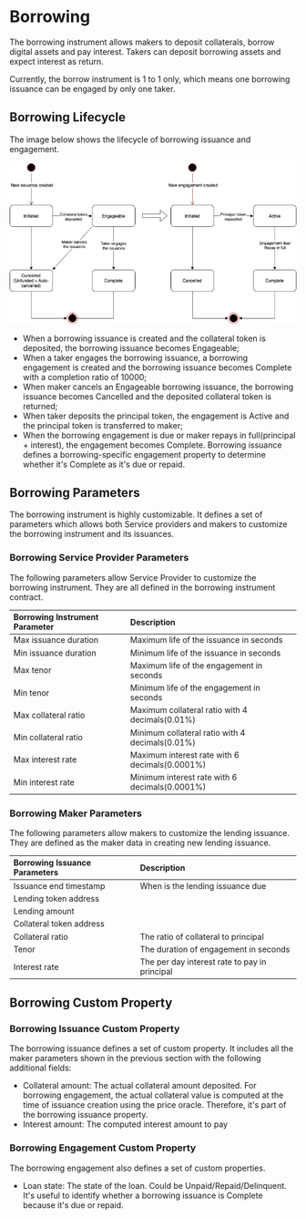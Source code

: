 # Borrowing

The borrowing instrument allows makers to deposit collaterals, borrow digital assets and pay interest. Takers can deposit borrowing assets and expect interest as return.

Currently, the borrow instrument is 1 to 1 only, which means one borrowing issuance can be engaged by only one taker.

## Borrowing Lifecycle

The image below shows the lifecycle of borrowing issuance and engagement.

![](../.gitbook/assets/borrowing.jpg)

* When a borrowing issuance is created and the collateral token is deposited, the borrowing issuance becomes Engageable;
* When a taker engages the borrowing issuance, a borrowing engagement is created and the borrowing issuance becomes Complete with a completion ratio of 10000;
* When maker cancels an Engageable borrowing issuance, the borrowing issuance becomes Cancelled and the deposited collateral token is returned;
* When taker deposits the principal token, the engagement is Active and the principal token is transferred to maker;
* When the borrowing engagement is due or maker repays in full\(principal + interest\), the engagement becomes Complete. Borrowing issuance defines a borrowing-specific engagement property to determine whether it's Complete as it's due or repaid.

## Borrowing Parameters

The borrowing instrument is highly customizable. It defines a set of parameters which allows both Service providers and makers to customize the borrowing instrument and its issuances.

### Borrowing Service Provider Parameters

The following parameters allow Service Provider to customize the borrowing instrument. They are all defined in the borrowing instrument contract.

| Borrowing Instrument Parameter | Description |
| :--- | :--- |
| Max issuance duration | Maximum life of the issuance in seconds |
| Min issuance duration | Minimum life of the issuance in seconds |
| Max tenor | Maximum life of the engagement in seconds |
| Min tenor | Minimum life of the engagement in seconds |
| Max collateral ratio | Maximum collateral ratio with 4 decimals\(0.01%\) |
| Min collateral ratio | Minimum collateral ratio with 4 decimals\(0.01%\) |
| Max interest rate | Maximum interest rate with 6 decimals\(0.0001%\) |
| Min interest rate | Minimum interest rate with 6 decimals\(0.0001%\) |

### Borrowing Maker Parameters

The following parameters allow makers to customize the lending issuance. They are defined as the maker data in creating new lending issuance.

| Borrowing Issuance Parameters | Description |
| :--- | :--- |
| Issuance end timestamp | When is the lending issuance due |
| Lending token address |  |
| Lending amount |  |
| Collateral token address |  |
| Collateral ratio | The ratio of collateral to principal |
| Tenor | The duration of engagement in seconds |
| Interest rate | The per day interest rate to pay in principal |

## Borrowing Custom Property

### Borrowing Issuance Custom Property

The borrowing issuance defines a set of custom property. It includes all the maker parameters shown in the previous section with the following additional fields:

* Collateral amount:  The actual collateral amount deposited. For borrowing engagement, the actual collateral value is computed at the time of issuance creation using the price oracle. Therefore, it's part of the borrowing issuance property.
* Interest amount: The computed interest amount to pay

### Borrowing Engagement Custom Property

The borrowing engagement also defines a set of custom properties.

* Loan state: The state of the loan. Could be Unpaid/Repaid/Delinquent. It's useful to identify whether a borrowing issuance is Complete because it's due or repaid.

